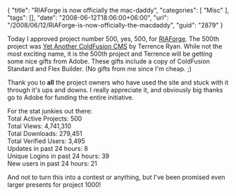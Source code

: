 {
	"title": "RIAForge is now officially the mac-daddy",
	"categories": [
		"Misc"
	],
	"tags": [],
	"date": "2008-06-12T18:06:00+06:00",
	"url": "/2008/06/12/RIAForge-is-now-officially-the-macdaddy",
	"guid": "2879"
}

Today I approved project number 500, yes, 500, for <a href="http://www.riaforge.org">RIAForge</a>. The 500th project was <a href="http://yacc.riaforge.org/">Yet Another ColdFusion CMS</a> by Terrence Ryan. While not the most exciting name, it is the 500th project and Terrence will be getting some nice gifts from Adobe. These gifts include a copy of ColdFusion Standard and Flex Builder. (No gifts from me since I'm cheap. ;) 

Thank you to <b>all</b> the project owners who have used the site and stuck with it through it's ups and downs. I really appreciate it, and obviously big thanks go to Adobe for funding the entire initiative. 

For the stat junkies out there:<br/>
Total Active Projects: 500<br />
Total Views: 4,741,310<br />
Total Downloads: 279,451<br />
Total Verified Users: 3,495<br />
Updates in past 24 hours: 8<br />
Unique Logins in past 24 hours: 39<br />
New users in past 24 hours: 21

And not to turn this into a contest or anything, but I've been promised even larger presents for project 1000!